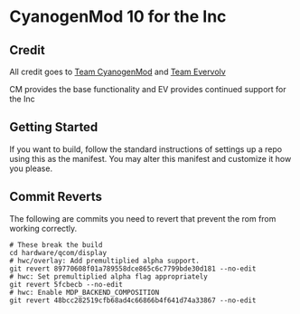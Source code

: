 CyanogenMod 10 for the Inc
===========

Credit
------------------

All credit goes to [Team CyanogenMod](http://www.cyanogenmod.com/) and [Team Evervolv](http://www.evervolv.com/)

CM provides the base functionality and EV provides continued support for the Inc

Getting Started
---------------

If you want to build, follow the standard instructions of settings up a repo using this as the manifest. You may alter this manifest and customize it how you please.


Commit Reverts
--------

The following are commits you need to revert that prevent the rom from working correctly.

``` git
# These break the build
cd hardware/qcom/display
# hwc/overlay: Add premultiplied alpha support.
git revert 89770608f01a789558dce865c6c7799bde30d181 --no-edit
# hwc: Set premultiplied alpha flag appropriately
git revert 5fcbecb --no-edit
# hwc: Enable MDP_BACKEND_COMPOSITION
git revert 48bcc282519cfb68ad4c66866b4f641d74a33867 --no-edit
```